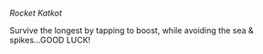 *Rocket Katkot*

Survive the longest by tapping to boost, while avoiding the sea & spikes...GOOD LUCK!
